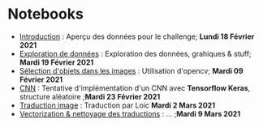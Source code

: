 # Notebooks
- [Introduction](notebooks/introduction.md) : Aperçu des données pour le challenge; **Lundi 18 Février 2021**
- [Exploration de données](notebooks/DataExploration.html) : Exploration des données, grahiques & stuff; **Mardi 19 Février 2021**
- [Sélection d'objets dans les images](notebooks/Preprocessing_image.html) : Utilisation d'opencv; **Mardi 09 Février 2021**
- [CNN](https://www.kaggle.com/itokianarafidinarivo/rakuten) : Tentative d'implémentation d'un CNN avec **Tensorflow Keras**, structure aléatoire ;**Mardi 23 Février 2021**
- [Traduction image](notebooks/traduction.html) : Traduction par Loic **Mardi 2 Mars 2021**
- [Vectorization & nettoyage des traductions](notebooks/vectorize.html) : ... ;**Mardi 9 Mars 2021**
